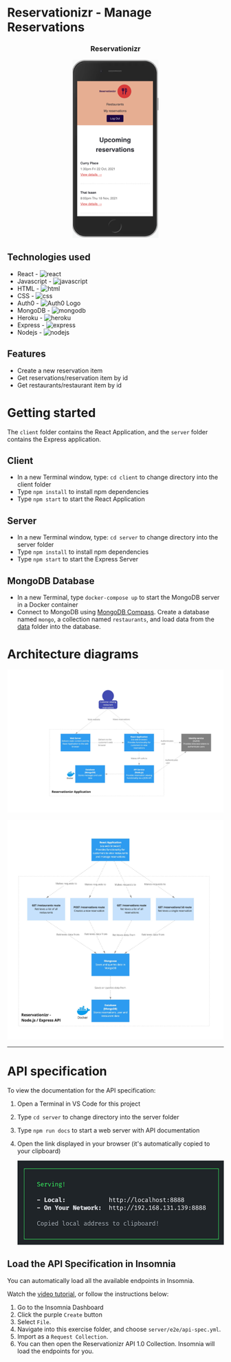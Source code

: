 # Reservationizr - Manage Reservations

<div align="center">
  <h3 style="bold">Reservationizr</h3>
  <img src="docs/design/design-reservations-read-mobile.png" alt="drawing" width="200"/>
</div>

## Technologies used

- React - <img src="https://cdn.jsdelivr.net/gh/devicons/devicon/icons/react/react-original.svg" alt="react" width="30" height="30"/>
- Javascript - <img src="https://cdn.jsdelivr.net/gh/devicons/devicon/icons/javascript/javascript-original.svg" alt="javascript" width="30" height="30"/>
- HTML - <img src="https://cdn.jsdelivr.net/gh/devicons/devicon/icons/html5/html5-original.svg" alt="html" width="30" height="30"/>
- CSS - <img src="https://cdn.jsdelivr.net/gh/devicons/devicon/icons/css3/css3-original.svg" alt="css" width="30" height="30" />
- Auth0 - <picture><source media="(prefers-color-scheme: light)" srcset="https://cdn.auth0.com/website/sdks/logos/auth0_light_mode.png" height="30">
    <source media="(prefers-color-scheme: dark)" srcset="https://cdn.auth0.com/website/sdks/logos/auth0_dark_mode.png" height="30">
    <img alt="Auth0 Logo" src="https://cdn.auth0.com/website/sdks/logos/auth0_light_mode.png" height="30"></picture>
- MongoDB - <img src="https://cdn.jsdelivr.net/gh/devicons/devicon/icons/mongodb/mongodb-original.svg" alt="mongodb" width="30" height="30"/>
- Heroku - <img src="https://cdn.jsdelivr.net/gh/devicons/devicon/icons/heroku/heroku-original.svg" alt="heroku" width="30" height="30"/>
- Express - <img src="https://cdn.jsdelivr.net/gh/devicons/devicon/icons/express/express-original.svg" alt="express" width="30" height="30"/>
- Nodejs - <img src="https://cdn.jsdelivr.net/gh/devicons/devicon/icons/nodejs/nodejs-original.svg" alt="nodejs" width="30" height="30"/>

## Features

- Create a new reservation item
- Get reservations/reservation item by id
- Get restaurants/restaurant item by id

# Getting started

The `client` folder contains the React Application, and the `server` folder contains the Express application.

## Client

- In a new Terminal window, type: `cd client` to change directory into the client folder
- Type `npm install` to install npm dependencies
- Type `npm start` to start the React Application

## Server

- In a new Terminal window, type: `cd server` to change directory into the server folder
- Type `npm install` to install npm dependencies
- Type `npm start` to start the Express Server

## MongoDB Database

- In a new Terminal, type `docker-compose up` to start the MongoDB server in a Docker container
- Connect to MongoDB using [MongoDB Compass](https://www.mongodb.com/products/compass). Create a database named `mongo`, a collection named `restaurants`, and load data from the [data](./data) folder into the database.

# Architecture diagrams

![architecture diagram](docs/software-architecture.jpg)

![architecture diagram](docs/software-architecture-2.jpg)

---

# API specification

To view the documentation for the API specification:

1. Open a Terminal in VS Code for this project
2. Type `cd server` to change directory into the server folder
3. Type `npm run docs` to start a web server with API documentation
4. Open the link displayed in your browser (it's automatically copied to your clipboard)

   ![api docs](docs/api-docs.png)

## Load the API Specification in Insomnia

You can automatically load all the available endpoints in Insomnia.

Watch the [video tutorial](https://www.loom.com/share/dfaf8b47c6924f5ba04ce84dd1bdea1b), or follow the instructions below:

1. Go to the Insomnia Dashboard
2. Click the purple `Create` button
3. Select `File`.
4. Navigate into this exercise folder, and choose `server/e2e/api-spec.yml`.
5. Import as a `Request Collection`.
6. You can then open the Reservationizr API 1.0 Collection. Insomnia will load the endpoints for you.
